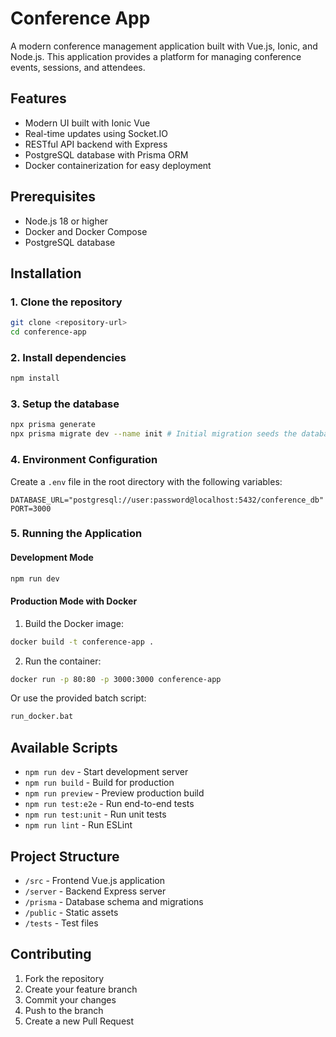 # Conference App

A modern conference management application built with Vue.js, Ionic, and Node.js. This application provides a platform for managing conference events, sessions, and attendees.

## Features

- Modern UI built with Ionic Vue
- Real-time updates using Socket.IO
- RESTful API backend with Express
- PostgreSQL database with Prisma ORM
- Docker containerization for easy deployment

## Prerequisites

- Node.js 18 or higher
- Docker and Docker Compose
- PostgreSQL database

## Installation

### 1. Clone the repository

```bash
git clone <repository-url>
cd conference-app
```

### 2. Install dependencies

```bash
npm install
```

### 3. Setup the database

```bash
npx prisma generate
npx prisma migrate dev --name init # Initial migration seeds the database with some data automatically
```

### 4. Environment Configuration

Create a `.env` file in the root directory with the following variables:

```env
DATABASE_URL="postgresql://user:password@localhost:5432/conference_db"
PORT=3000
```

### 5. Running the Application

#### Development Mode

```bash
npm run dev
```

#### Production Mode with Docker

1. Build the Docker image:
```bash
docker build -t conference-app .
```

2. Run the container:
```bash
docker run -p 80:80 -p 3000:3000 conference-app
```

Or use the provided batch script:
```bash
run_docker.bat
```

## Available Scripts

- `npm run dev` - Start development server
- `npm run build` - Build for production
- `npm run preview` - Preview production build
- `npm run test:e2e` - Run end-to-end tests
- `npm run test:unit` - Run unit tests
- `npm run lint` - Run ESLint

## Project Structure

- `/src` - Frontend Vue.js application
- `/server` - Backend Express server
- `/prisma` - Database schema and migrations
- `/public` - Static assets
- `/tests` - Test files

## Contributing

1. Fork the repository
2. Create your feature branch
3. Commit your changes
4. Push to the branch
5. Create a new Pull Request
